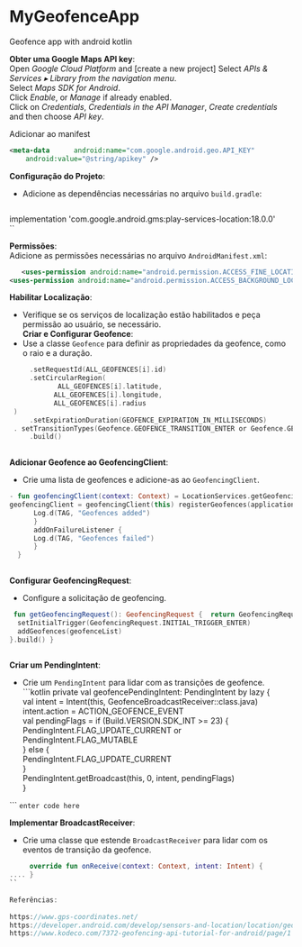 

# MyGeofenceApp
Geofence app with android kotlin


**Obter uma Google Maps API key**:  
Open _Google Cloud Platform_ and [create a new project] Select _APIs & Services ▸ Library from the navigation menu_.    
Select _Maps SDK for Android_.      
Click _Enable_, or _Manage_ if already enabled.    
Click on _Credentials_, _Credentials in the API Manager_, _Create credentials_ and then choose _API key_.

Adicionar ao manifest
  ```xml
 <meta-data      android:name="com.google.android.geo.API_KEY"    
      android:value="@string/apikey" />  
```


**Configuração do Projeto**:
- Adicione as dependências necessárias no arquivo `build.gradle`:
   ```gradle    
implementation 'com.google.android.gms:play-services-location:18.0.0'   
``


**Permissões**:  
Adicione as permissões necessárias no arquivo `AndroidManifest.xml`:

```xml    
   <uses-permission android:name="android.permission.ACCESS_FINE_LOCATION" />    
<uses-permission android:name="android.permission.ACCESS_BACKGROUND_LOCATION" /> 
```

**Habilitar Localização**:
- Verifique se os serviços de localização estão habilitados e peça permissão ao usuário, se necessário.  
  **Criar e Configurar Geofence**:
- Use a classe `Geofence` para definir as propriedades da geofence, como o raio e a duração.
 ```kotlin     Geofence.Builder()    
      .setRequestId(ALL_GEOFENCES[i].id)    
      .setCircularRegion(    
             ALL_GEOFENCES[i].latitude,    
            ALL_GEOFENCES[i].longitude,    
            ALL_GEOFENCES[i].radius    
  )    
      .setExpirationDuration(GEOFENCE_EXPIRATION_IN_MILLISECONDS)    
  . setTransitionTypes(Geofence.GEOFENCE_TRANSITION_ENTER or Geofence.GEOFENCE_TRANSITION_EXIT)    
      .build()  
  
 ```
**Adicionar Geofence ao GeofencingClient**:
- Crie uma lista de geofences e adicione-as ao `GeofencingClient`.
 ```kotlin        
 - fun geofencingClient(context: Context) = LocationServices.getGeofencingClient(context)  
 geofencingClient = geofencingClient(this) registerGeofences(applicationContext, geofencePendingIntent) geofencingClient.addGeofences(getGeofencingRequest(), geofencePendingIntent).run {       addOnSuccessListener {    
       Log.d(TAG, "Geofences added")    
       }    
       addOnFailureListener {    
       Log.d(TAG, "Geofences failed")    
       }    
   }  
  
``` 

**Configurar GeofencingRequest**:
- Configure a solicitação de geofencing.

```kotlin   
 fun getGeofencingRequest(): GeofencingRequest {  return GeofencingRequest.Builder().apply {    
  setInitialTrigger(GeofencingRequest.INITIAL_TRIGGER_ENTER)    
  addGeofences(geofenceList)    
}.build() }  
  
```  
**Criar um PendingIntent**:
- Crie um `PendingIntent` para lidar com as transições de geofence. ```kotlin       private val geofencePendingIntent: PendingIntent by lazy {    
  val intent = Intent(this, GeofenceBroadcastReceiver::class.java)    
  intent.action = ACTION_GEOFENCE_EVENT    
  val pendingFlags = if (Build.VERSION.SDK_INT >= 23) {    
  PendingIntent.FLAG_UPDATE_CURRENT or PendingIntent.FLAG_MUTABLE    
  } else {    
  PendingIntent.FLAG_UPDATE_CURRENT    
  }    
  PendingIntent.getBroadcast(this, 0, intent, pendingFlags)    
  }

```  `enter code here`

**Implementar BroadcastReceiver**:


- Crie uma classe que estende `BroadcastReceiver` para lidar com os eventos de transição da geofence.
 ```kotlin    class GeofenceBroadcastReceiver : BroadcastReceiver() {    
      override fun onReceive(context: Context, intent: Intent) {  
 .... }  
``  
  
Referências:  
  
https://www.gps-coordinates.net/ 
https://developer.android.com/develop/sensors-and-location/location/geofencing#kotlin  
https://www.kodeco.com/7372-geofencing-api-tutorial-for-android/page/1